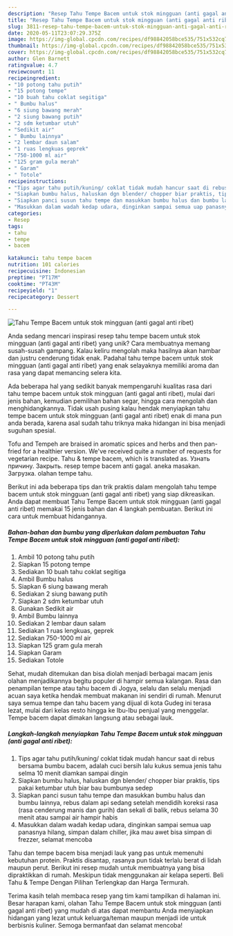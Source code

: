 ```yaml
---
description: "Resep Tahu Tempe Bacem untuk stok mingguan (anti gagal anti ribet) Anti Gagal"
title: "Resep Tahu Tempe Bacem untuk stok mingguan (anti gagal anti ribet) Anti Gagal"
slug: 3811-resep-tahu-tempe-bacem-untuk-stok-mingguan-anti-gagal-anti-ribet-anti-gagal
date: 2020-05-11T23:07:29.375Z
image: https://img-global.cpcdn.com/recipes/df98842058bce535/751x532cq70/tahu-tempe-bacem-untuk-stok-mingguan-anti-gagal-anti-ribet-foto-resep-utama.jpg
thumbnail: https://img-global.cpcdn.com/recipes/df98842058bce535/751x532cq70/tahu-tempe-bacem-untuk-stok-mingguan-anti-gagal-anti-ribet-foto-resep-utama.jpg
cover: https://img-global.cpcdn.com/recipes/df98842058bce535/751x532cq70/tahu-tempe-bacem-untuk-stok-mingguan-anti-gagal-anti-ribet-foto-resep-utama.jpg
author: Glen Barnett
ratingvalue: 4.7
reviewcount: 11
recipeingredient:
- "10 potong tahu putih"
- "15 potong tempe"
- "10 buah tahu coklat segitiga"
- " Bumbu halus"
- "6 siung bawang merah"
- "2 siung bawang putih"
- "2 sdm ketumbar utuh"
- "Sedikit air"
- " Bumbu lainnya"
- "2 lembar daun salam"
- "1 ruas lengkuas geprek"
- "750-1000 ml air"
- "125 gram gula merah"
- " Garam"
- " Totole"
recipeinstructions:
- "Tips agar tahu putih/kuning/ coklat tidak mudah hancur saat di rebus bersama bumbu bacem, adalah cuci bersih lalu kukus semua jenis tahu selma 10 menit diamkan sampai dingin"
- "Siapkan bumbu halus, haluskan dgn blender/ chopper biar praktis, tips pakai ketumbar utuh biar bau bumbunya sedep"
- "Siapkan panci susun tahu tempe dan masukkan bumbu halus dan bumbu lainnya, rebus dalam api sedang setelah mendidih koreksi rasa (rasa cenderung manis dan gurih) dan sekali di balik, rebus selama 30 menit atau sampai air hampir habis"
- "Masukkan dalam wadah kedap udara, dinginkan sampai semua uap panasnya hilang, simpan dalam chiller, jika mau awet bisa simpan di frezzer, selamat mencoba"
categories:
- Resep
tags:
- tahu
- tempe
- bacem

katakunci: tahu tempe bacem 
nutrition: 101 calories
recipecuisine: Indonesian
preptime: "PT17M"
cooktime: "PT43M"
recipeyield: "1"
recipecategory: Dessert

---
```



![Tahu Tempe Bacem untuk stok mingguan (anti gagal anti ribet)](https://img-global.cpcdn.com/recipes/df98842058bce535/751x532cq70/tahu-tempe-bacem-untuk-stok-mingguan-anti-gagal-anti-ribet-foto-resep-utama.jpg)

Anda sedang mencari inspirasi resep tahu tempe bacem untuk stok mingguan (anti gagal anti ribet) yang unik? Cara membuatnya memang susah-susah gampang. Kalau keliru mengolah maka hasilnya akan hambar dan justru cenderung tidak enak. Padahal tahu tempe bacem untuk stok mingguan (anti gagal anti ribet) yang enak selayaknya memiliki aroma dan rasa yang dapat memancing selera kita.

Ada beberapa hal yang sedikit banyak mempengaruhi kualitas rasa dari tahu tempe bacem untuk stok mingguan (anti gagal anti ribet), mulai dari jenis bahan, kemudian pemilihan bahan segar, hingga cara mengolah dan menghidangkannya. Tidak usah pusing kalau hendak menyiapkan tahu tempe bacem untuk stok mingguan (anti gagal anti ribet) enak di mana pun anda berada, karena asal sudah tahu triknya maka hidangan ini bisa menjadi suguhan spesial.

Tofu and Tempeh are braised in aromatic spices and herbs and then pan-fried for a healthier version. We&#39;ve received quite a number of requests for vegetarian recipe. Tahu &amp; tempe bacem, which is translated as. Узнать причину. Закрыть. resep tempe bacem anti gagal. aneka masakan. Загрузка. olahan tempe tahu.


Berikut ini ada beberapa tips dan trik praktis dalam mengolah tahu tempe bacem untuk stok mingguan (anti gagal anti ribet) yang siap dikreasikan. Anda dapat membuat Tahu Tempe Bacem untuk stok mingguan (anti gagal anti ribet) memakai 15 jenis bahan dan 4 langkah pembuatan. Berikut ini cara untuk membuat hidangannya.

<!--inarticleads1-->

##### Bahan-bahan dan bumbu yang diperlukan dalam pembuatan Tahu Tempe Bacem untuk stok mingguan (anti gagal anti ribet):

1. Ambil 10 potong tahu putih
1. Siapkan 15 potong tempe
1. Sediakan 10 buah tahu coklat segitiga
1. Ambil  Bumbu halus
1. Siapkan 6 siung bawang merah
1. Sediakan 2 siung bawang putih
1. Siapkan 2 sdm ketumbar utuh
1. Gunakan Sedikit air
1. Ambil  Bumbu lainnya
1. Sediakan 2 lembar daun salam
1. Sediakan 1 ruas lengkuas, geprek
1. Sediakan 750-1000 ml air
1. Siapkan 125 gram gula merah
1. Siapkan  Garam
1. Sediakan  Totole


Sehat, mudah ditemukan dan bisa diolah menjadi berbagai macam jenis olahan menjadikannya begitu populer di hampir semua kalangan. Rasa dan penampilan tempe atau tahu bacem di Jogya, selalu dan selalu menjadi acuan saya ketika hendak membuat makanan ini sendiri di rumah. Menurut saya semua tempe dan tahu bacem yang dijual di kota Gudeg ini terasa lezat, mulai dari kelas resto hingga ke Ibu-Ibu penjual yang menggelar. Tempe bacem dapat dimakan langsung atau sebagai lauk. 

<!--inarticleads2-->

##### Langkah-langkah menyiapkan Tahu Tempe Bacem untuk stok mingguan (anti gagal anti ribet):

1. Tips agar tahu putih/kuning/ coklat tidak mudah hancur saat di rebus bersama bumbu bacem, adalah cuci bersih lalu kukus semua jenis tahu selma 10 menit diamkan sampai dingin
1. Siapkan bumbu halus, haluskan dgn blender/ chopper biar praktis, tips pakai ketumbar utuh biar bau bumbunya sedep
1. Siapkan panci susun tahu tempe dan masukkan bumbu halus dan bumbu lainnya, rebus dalam api sedang setelah mendidih koreksi rasa (rasa cenderung manis dan gurih) dan sekali di balik, rebus selama 30 menit atau sampai air hampir habis
1. Masukkan dalam wadah kedap udara, dinginkan sampai semua uap panasnya hilang, simpan dalam chiller, jika mau awet bisa simpan di frezzer, selamat mencoba


Tahu dan tempe bacem bisa menjadi lauk yang pas untuk memenuhi kebutuhan protein. Praktis disantap, rasanya pun tidak terlalu berat di lidah maupun perut. Berikut ini resep mudah untuk membuatnya yang bisa dipraktikkan di rumah. Meskipun tidak menggunakan air kelapa seperti. Beli Tahu &amp; Tempe Dengan Pilihan Terlengkap dan Harga Termurah. 

Terima kasih telah membaca resep yang tim kami tampilkan di halaman ini. Besar harapan kami, olahan Tahu Tempe Bacem untuk stok mingguan (anti gagal anti ribet) yang mudah di atas dapat membantu Anda menyiapkan hidangan yang lezat untuk keluarga/teman maupun menjadi ide untuk berbisnis kuliner. Semoga bermanfaat dan selamat mencoba!
